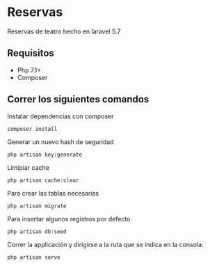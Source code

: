# Reservas
Reservas de teatro hecho en laravel 5.7 

## Requisitos
* Php 7.1+
* Composer

## Correr los siguientes comandos

Instalar dependencias con composer
```
composer install
```
Generar un nuevo hash de seguridad
```
php artisan key:generate  
```
Limipiar cache
```
php artisan cache:clear
```
Para crear las tablas necesarias 
```
php artisan migrate
```
Para insertar algunos registros por defecto
```
php artisan db:seed
```
Correr la applicación y dirigirse a la ruta que se indica en la consola:
```
php artisan serve
```
 